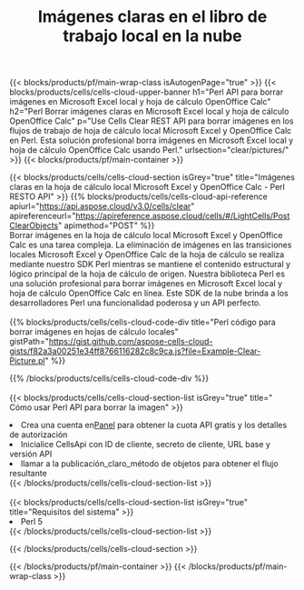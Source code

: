 ﻿---
title:  Imágenes claras en el libro de trabajo local en la nube
description: API y SDK en la nube para borrar imágenes en Microsoft Excel y OpenOffice Calc. Imágenes claras en hojas de cálculo locales por la nube Cells API. SDK admite tipos de lenguajes de desarrollo. Incluyen Android, C#, Go, Java, NodeJS, Perl, PHP, Python, Ruby y Swift.
url: /sv/perl/clear/pictures/
---
{{< blocks/products/pf/main-wrap-class isAutogenPage="true" >}}
{{< blocks/products/cells/cells-cloud-upper-banner h1="Perl API para borrar imágenes en Microsoft Excel local y hoja de cálculo OpenOffice Calc" h2="Perl Borrar imágenes claras en Microsoft Excel local y hoja de cálculo OpenOffice Calc" p="Use Cells Clear REST API para borrar imágenes en los flujos de trabajo de hoja de cálculo local Microsoft Excel y OpenOffice Calc en Perl. Esta solución profesional borra imágenes en Microsoft Excel local y hoja de cálculo OpenOffice Calc usando Perl." urlsection="clear/pictures/" >}}
{{< blocks/products/pf/main-container >}}

{{< blocks/products/cells/cells-cloud-section isGrey="true" title="Imágenes claras en la hoja de cálculo local Microsoft Excel y OpenOffice Calc - Perl RESTO API" >}}
{{% blocks/products/cells/cells-cloud-api-reference apiurl="https://api.aspose.cloud/v3.0/cells/clear" apireferenceurl="https://apireference.aspose.cloud/cells/#/LightCells/PostClearObjects" apimethod="POST" %}}
<br/>
Borrar imágenes en la hoja de cálculo local Microsoft Excel y OpenOffice Calc es una tarea compleja. La eliminación de imágenes en las transiciones locales Microsoft Excel y OpenOffice Calc de la hoja de cálculo se realiza mediante nuestro SDK Perl mientras se mantiene el contenido estructural y lógico principal de la hoja de cálculo de origen. Nuestra biblioteca Perl es una solución profesional para borrar imágenes en Microsoft Excel local y hoja de cálculo OpenOffice Calc en línea. Este SDK de la nube brinda a los desarrolladores Perl una funcionalidad poderosa y un API perfecto.
<br/>
<br/>
{{% blocks/products/cells/cells-cloud-code-div title="Perl código para borrar imágenes en hojas de cálculo locales" gistPath="https://gist.github.com/aspose-cells-cloud-gists/f82a3a00251e34ff8766116282c8c9ca.js?file=Example-Clear-Picture.pl" %}}
  
{{% /blocks/products/cells/cells-cloud-code-div %}}
<br/>
<br/>
{{< blocks/products/cells/cells-cloud-section-list isGrey="true" title=" Cómo usar Perl API para borrar la imagen" >}}
<li> Crea una cuenta en<a href="https://dashboard.aspose.cloud/">Panel</a> para obtener la cuota API gratis y los detalles de autorización</li>
<li>Inicialice CellsApi con ID de cliente, secreto de cliente, URL base y versión API</li>
<li>llamar a la publicación_claro_método de objetos para obtener el flujo resultante</li>
{{< /blocks/products/cells/cells-cloud-section-list >}}
<br/>
<br/>
{{< blocks/products/cells/cells-cloud-section-list isGrey="true" title="Requisitos del sistema" >}}
<li>Perl 5</li>
{{< /blocks/products/cells/cells-cloud-section-list >}}

{{< /blocks/products/cells/cells-cloud-section >}}

{{< /blocks/products/pf/main-container >}}
{{< /blocks/products/pf/main-wrap-class >}}
